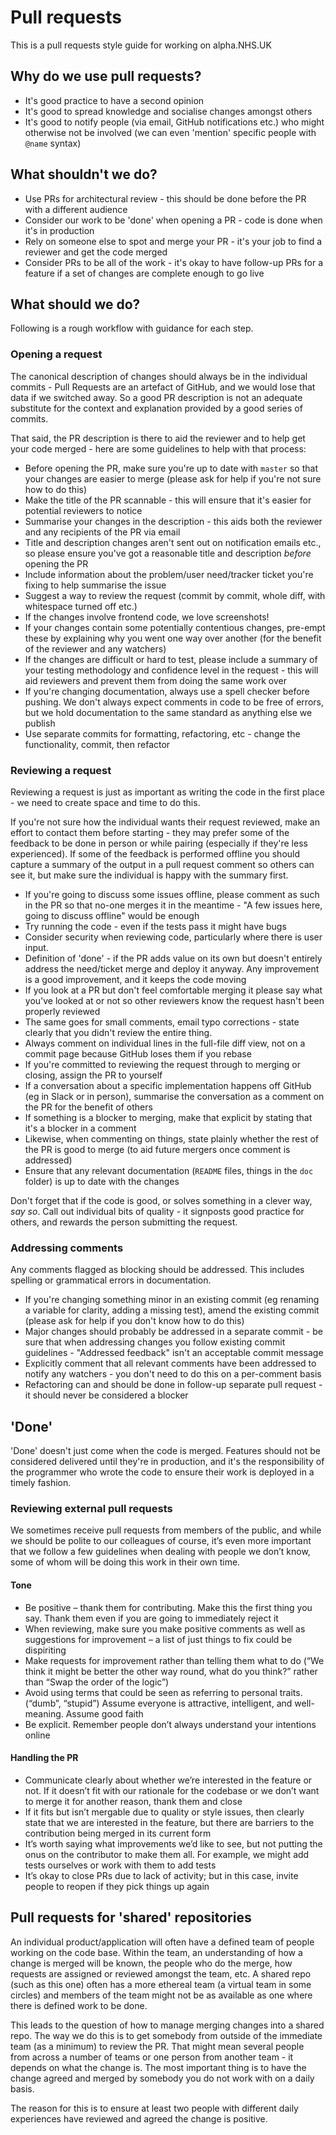 # Pull requests

This is a pull requests style guide for working on alpha.NHS.UK

## Why do we use pull requests?

- It's good practice to have a second opinion
- It's good to spread knowledge and socialise changes amongst others
- It's good to notify people (via email, GitHub notifications etc.) who might
  otherwise not be involved (we can even 'mention' specific people with `@name`
  syntax)

## What shouldn't we do?

- Use PRs for architectural review - this should be done before the PR with a
  different audience
- Consider our work to be 'done' when opening a PR - code is done when it's in
  production
- Rely on someone else to spot and merge your PR - it's your job to find a
  reviewer and get the code merged
- Consider PRs to be all of the work - it's okay to have follow-up PRs for a
  feature if a set of changes are complete enough to go live

## What should we do?

Following is a rough workflow with guidance for each step.

### Opening a request

The canonical description of changes should always be in the individual
commits - Pull Requests are an artefact of GitHub, and we would lose that data
if we switched away. So a good PR description is not an adequate substitute for
the context and explanation provided by a good series of commits.

That said, the PR description is there to aid the reviewer and to help get your
code merged - here are some guidelines to help with that process:

- Before opening the PR, make sure you're up to date with `master` so that your
  changes are easier to merge (please ask for help if you're not sure how to do
  this)
- Make the title of the PR scannable - this will ensure that it's easier for
  potential reviewers to notice
- Summarise your changes in the description - this aids both the reviewer and
  any recipients of the PR via email
- Title and description changes aren't sent out on notification emails etc., so
  please ensure you've got a reasonable title and description *before* opening
  the PR
- Include information about the problem/user need/tracker ticket you're fixing
  to help summarise the issue
- Suggest a way to review the request (commit by commit, whole diff, with
  whitespace turned off etc.)
- If the changes involve frontend code, we love screenshots!
- If your changes contain some potentially contentious changes, pre-empt these
  by explaining why you went one way over another (for the benefit of the
  reviewer and any watchers)
- If the changes are difficult or hard to test, please include a summary of your
  testing methodology and confidence level in the request - this will aid
  reviewers and prevent them from doing the same work over
- If you're changing documentation, always use a spell checker before pushing.
  We don't always expect comments in code to be free of errors, but we hold
  documentation to the same standard as anything else we publish
- Use separate commits for formatting, refactoring, etc - change the
  functionality, commit, then refactor

### Reviewing a request

Reviewing a request is just as important as writing the code in the first
place - we need to create space and time to do this.

If you're not sure how the individual wants their request reviewed, make an
effort to contact them before starting - they may prefer some of the feedback to
be done in person or while pairing (especially if they're less experienced). If
some of the feedback is performed offline you should capture a summary of the
output in a pull request comment so others can see it, but make sure the
individual is happy with the summary first.

- If you're going to discuss some issues offline, please comment as such in the
  PR so that no-one merges it in the meantime - "A few issues here, going to
  discuss offline" would be enough
- Try running the code - even if the tests pass it might have bugs
- Consider security when reviewing code, particularly where there is user input.
- Definition of 'done' - if the PR adds value on its own but doesn't entirely
  address the need/ticket merge and deploy it anyway. Any improvement is a good
  improvement, and it keeps the code moving
- If you look at a PR but don't feel comfortable merging it please say what
  you've looked at or not so other reviewers know the request hasn't been
  properly reviewed
- The same goes for small comments, email typo corrections - state clearly that
  you didn't review the entire thing.
- Always comment on individual lines in the full-file diff view, not on a commit
  page because GitHub loses them if you rebase
- If you're committed to reviewing the request through to merging or closing,
  assign the PR to yourself
- If a conversation about a specific implementation happens off GitHub (eg in
  Slack or in person), summarise the conversation as a comment on the PR for the
  benefit of others
- If something is a blocker to merging, make that explicit by stating that it's
  a blocker in a comment
- Likewise, when commenting on things, state plainly whether the rest of the PR
  is good to merge (to aid future mergers once comment is addressed)
- Ensure that any relevant documentation (`README` files, things in the `doc`
  folder) is up to date with the changes

Don't forget that if the code is good, or solves something in a clever way, *say
so*. Call out individual bits of quality - it signposts good practice for
others, and rewards the person submitting the request.

### Addressing comments

Any comments flagged as blocking should be addressed. This includes spelling or
grammatical errors in documentation.

- If you're changing something minor in an existing commit (eg renaming a
  variable for clarity, adding a missing test), amend the existing commit
  (please ask for help if you don't know how to do this)
- Major changes should probably be addressed in a separate commit - be sure that
  when addressing changes you follow existing commit guidelines - "Addressed
  feedback" isn't an acceptable commit message
- Explicitly comment that all relevant comments have been addressed to notify
  any watchers - you don't need to do this on a per-comment basis
- Refactoring can and should be done in follow-up separate pull request - it
  should never be considered a blocker

## 'Done'

'Done' doesn't just come when the code is merged. Features should not be
considered delivered until they're in production, and it's the responsibility of
the programmer who wrote the code to ensure their work is deployed in a timely
fashion.

### Reviewing external pull requests

We sometimes receive pull requests from members of the public, and while we
should be polite to our colleagues of course, it’s even more important that we
follow a few guidelines when dealing with people we don’t know, some of whom
will be doing this work in their own time.

#### Tone

- Be positive – thank them for contributing. Make this the first thing you say.
  Thank them even if you are going to immediately reject it
- When reviewing, make sure you make positive comments as well as suggestions
  for improvement – a list of just things to fix could be dispiriting
- Make requests for improvement rather than telling them what to do (“We think
  it might be better the other way round, what do you think?” rather than “Swap
  the order of the logic”)
- Avoid using terms that could be seen as referring to personal traits.
  (“dumb”, “stupid”) Assume everyone is attractive, intelligent, and
  well-meaning. Assume good faith
- Be explicit. Remember people don’t always understand your intentions online

#### Handling the PR

- Communicate clearly about whether we’re interested in the feature or not. If
  it doesn’t fit with our rationale for the codebase or we don’t want to merge
  it for another reason, thank them and close
- If it fits but isn’t mergable due to quality or style issues, then clearly
  state that we are interested in the feature, but there are barriers to the
  contribution being merged in its current form
- It’s worth saying what improvements we’d like to see, but not putting the
  onus on the contributor to make them all. For example, we might add tests
  ourselves or work with them to add tests
- It’s okay to close PRs due to lack of activity; but in this case, invite
  people to reopen if they pick things up again


## Pull requests for 'shared' repositories

An individual product/application will often have a defined team of people
working on the code base. Within the team, an understanding of how a change is
merged will be known, the people who do the merge, how requests are assigned or
reviewed amongst the team, etc. A shared repo (such as this one) often has a
more ethereal team (a virtual team in some circles) and members of the team
might not be as available as one where there is defined work to be done.

This leads to the question of how to manage merging changes into a shared repo.
The way we do this is to get somebody from outside of the immediate team (as a
minimum) to review the PR. That might mean several people from across
a number of teams or one person from another team - it depends on what the
change is. The most important thing is to have the change agreed and merged
by somebody you do not work with on a daily basis.

The reason for this is to ensure at least two people with different daily
experiences have reviewed and agreed the change is positive.
